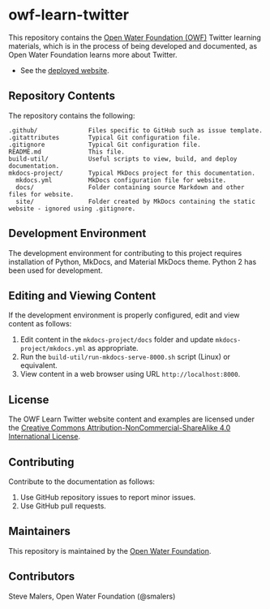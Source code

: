 # owf-learn-twitter

This repository contains the [Open Water Foundation (OWF)](https://openwaterfoundation.org/) Twitter learning materials,
which is in the process of being developed and documented, as Open Water Foundation learns more about Twitter.

* See the [deployed website](https://learn.openwaterfoundation.org/owf-learn-twitter).

## Repository Contents ##

The repository contains the following:
```
.github/              Files specific to GitHub such as issue template.
.gitattributes        Typical Git configuration file.
.gitignore            Typical Git configuration file.
README.md             This file.
build-util/           Useful scripts to view, build, and deploy documentation.
mkdocs-project/       Typical MkDocs project for this documentation.
  mkdocs.yml          MkDocs configuration file for website.
  docs/               Folder containing source Markdown and other files for website.
  site/               Folder created by MkDocs containing the static website - ignored using .gitignore.
```

## Development Environment ##

The development environment for contributing to this project requires installation of Python, MkDocs, and Material MkDocs theme. Python 2 has been used for development.

## Editing and Viewing Content ##

If the development environment is properly configured, edit and view content as follows:

1. Edit content in the `mkdocs-project/docs` folder and update `mkdocs-project/mkdocs.yml` as appropriate.
2. Run the `build-util/run-mkdocs-serve-8000.sh` script (Linux) or equivalent.
3. View content in a web browser using URL `http://localhost:8000`.

## License ##

The OWF Learn Twitter website content and examples are licensed under the
[Creative Commons Attribution-NonCommercial-ShareAlike 4.0 International License](https://creativecommons.org/licenses/by-nc-sa/4.0).

## Contributing ##

Contribute to the documentation as follows:

1. Use GitHub repository issues to report minor issues.
2. Use GitHub pull requests.

## Maintainers ##

This repository is maintained by the [Open Water Foundation](https://openwaterfoundation.org/).

## Contributors ##

Steve Malers, Open Water Foundation (@smalers)  
